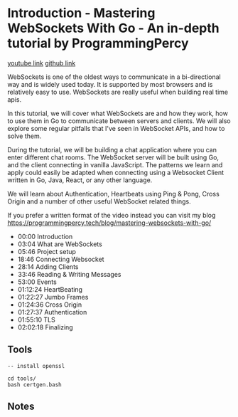# Introduction - Mastering WebSockets With Go - An in-depth tutorial by ProgrammingPercy

[youtube link](https://youtu.be/pKpKv9MKN-E?si=4Bq5UBJbu7LzOYz7)
[github link](https://github.com/percybolmer/websocketsgo)

WebSockets is one of the oldest ways to communicate in a bi-directional way and is widely used today. It is supported by most browsers and is relatively easy to use. WebSockets are really useful when building real time apis.

In this tutorial, we will cover what WebSockets are and how they work, how to use them in Go to communicate between servers and clients. We will also explore some regular pitfalls that I've seen in WebSocket APIs, and how to solve them.

During the tutorial, we will be building a chat application where you can enter different chat rooms. The WebSocket server will be built using Go, and the client connecting in vanilla JavaScript. The patterns we learn and apply could easily be adapted when connecting using a Websocket Client written in Go, Java, React, or any other language.

We will learn about Authentication, Heartbeats using Ping & Pong, Cross Origin and a number of other useful WebSocket related things.

If you prefer a written format of the video instead you can visit my blog
https://programmingpercy.tech/blog/mastering-websockets-with-go/

- 00:00 Introduction
- 03:04 What are WebSockets
- 05:46 Project setup
- 18:46 Connecting Websocket
- 28:14 Adding Clients
- 33:46 Reading & Writing Messages
- 53:00 Events
- 01:12:24 HeartBeating
- 01:22:27 Jumbo Frames
- 01:24:36 Cross Origin
- 01:27:37 Authentication
- 01:55:10 TLS
- 02:02:18 Finalizing


## Tools

```
-- install openssl

cd tools/
bash certgen.bash
```

## Notes

